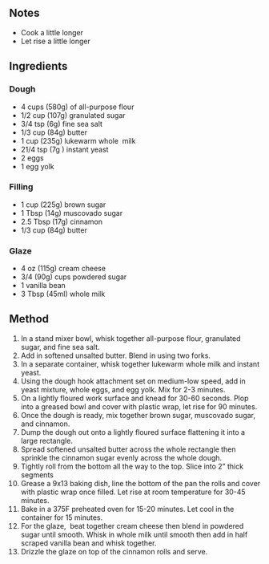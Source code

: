 ## Notes
-   Cook a little longer
-   Let rise a little longer

## Ingredients

### Dough
-   4 cups (580g) of all-purpose flour
-   1/2 cup (107g) granulated sugar
-   3/4 tsp (6g) fine sea salt
-   1/3 cup (84g) butter
-   1 cup (235g) lukewarm whole  milk
-   21/4 tsp (7g ) instant yeast
-   2 eggs
-   1 egg yolk

### Filling
-   1 cup (225g) brown sugar
-   1 Tbsp (14g) muscovado sugar
-   2.5 Tbsp (17g) cinnamon
-   1/3 cup (84g) butter

### Glaze
-   4 oz (115g) cream cheese
-   3/4 (90g) cups powdered sugar
-   1 vanilla bean
-   3 Tbsp (45ml) whole milk

## Method
1.  In a stand mixer bowl, whisk together all-purpose flour, granulated sugar, and fine sea salt.
2.  Add in softened unsalted butter. Blend in using two forks.
3.  In a separate container, whisk together lukewarm whole milk and instant yeast.
4.  Using the dough hook attachment set on medium-low speed, add in yeast mixture, whole eggs, and egg yolk. Mix for 2-3 minutes.
5.  On a lightly floured work surface and knead for 30-60 seconds. Plop into a greased bowl and cover with plastic wrap, let rise for 90 minutes.
6.  Once the dough is ready, mix together brown sugar, muscovado sugar, and cinnamon.
7.  Dump the dough out onto a lightly floured surface flattening it into a large rectangle.
8.  Spread softened unsalted butter across the whole rectangle then sprinkle the cinnamon sugar evenly across the whole dough.
9.  Tightly roll from the bottom all the way to the top. Slice into 2” thick segments
10.  Grease a 9x13 baking dish, line the bottom of the pan the rolls and cover with plastic wrap once filled. Let rise at room temperature for 30-45 minutes.
11.  Bake in a 375F preheated oven for 15-20 minutes. Let cool in the container for 15 minutes.
12.  For the glaze,  beat together cream cheese then blend in powdered sugar until smooth. Whisk in whole milk until smooth then add in half scraped vanilla bean and whisk together.
13.  Drizzle the glaze on top of the cinnamon rolls and serve.